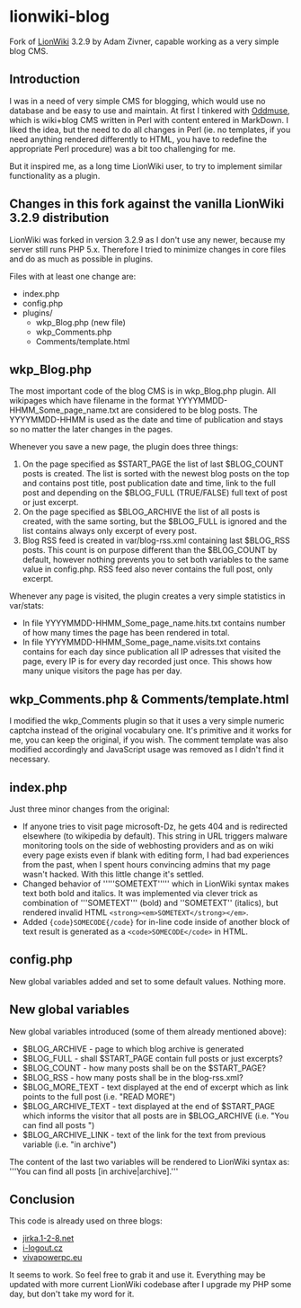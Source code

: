 # lionwiki-blog
Fork of [LionWiki](http://lionwiki.0o.cz) 3.2.9 by Adam Zivner, capable working
as a very simple blog CMS.

## Introduction
I was in a need of very simple CMS for blogging, which would use no database
and be easy to use and maintain. At first I tinkered with
[Oddmuse](http://oddmuse.net), which is wiki+blog CMS written in Perl with
content entered in MarkDown. I liked the idea, but the need to do all
changes in Perl (ie. no templates, if you need anything rendered differently
to HTML, you have to redefine the appropriate Perl procedure) was a bit too
challenging for me.

But it inspired me, as a long time LionWiki user, to try to implement
similar functionality as a plugin.

## Changes in this fork against the vanilla LionWiki 3.2.9 distribution
LionWiki was forked in version 3.2.9 as I don't use any newer, because my server
still runs PHP 5.x. Therefore I tried to minimize changes in core files and
do as much as possible in plugins. 

Files with at least one change are:

- index.php 
- config.php 
- plugins/
	- wkp_Blog.php (new file)
	- wkp_Comments.php
	- Comments/template.html

## wkp_Blog.php
The most important code of the blog CMS is in wkp_Blog.php plugin. All
wikipages which have filename in the format YYYYMMDD-HHMM_Some_page_name.txt
are considered to be blog posts. The YYYYMMDD-HHMM is used as the date and
time of publication and stays so no matter the later changes in the pages.

Whenever you save a new page, the plugin does three things:

1. On the page specified as $START_PAGE the list of last $BLOG_COUNT posts
is created. The list is sorted with the newest blog posts on the top and 
contains post title, post publication date and time, link to the full post
and depending on the $BLOG_FULL (TRUE/FALSE) full text of post or just excerpt.
2. On the page specified as $BLOG_ARCHIVE the list of all posts is created,
with the same sorting, but the $BLOG_FULL is ignored and the list contains
always only excerpt of every post.
3. Blog RSS feed is created in var/blog-rss.xml containing last $BLOG_RSS
posts. This count is on purpose different than the $BLOG_COUNT by default,
however nothing prevents you to set both variables to the same value in
config.php. RSS feed also never contains the full post, only excerpt.

Whenever any page is visited, the plugin creates a very simple statistics in
var/stats:

- In file YYYYMMDD-HHMM_Some_page_name.hits.txt contains number of how many
times the page has been rendered in total.
- In file YYYYMMDD-HHMM_Some_page_name.visits.txt contains contains for each
day since publication all IP adresses that visited the page, every IP is for
every day recorded just once. This shows how many unique visitors the page
has per day.

## wkp_Comments.php & Comments/template.html
I modified the wkp_Comments plugin so that it uses a very simple numeric
captcha instead of the original vocabulary one. It's primitive and it works
for me, you can keep the original, if you wish. The comment template was
also modified accordingly and JavaScript usage was removed as I didn't find
it necessary.

## index.php
Just three minor changes from the original:

- If anyone tries to visit page microsoft-Dz, he gets 404 and is redirected
elsewhere (to wikipedia by default). This string in URL triggers malware
monitoring tools on the side of webhosting providers and as on wiki every
page exists even if blank with editing form, I had bad experiences from the
past, when I spent hours convincing admins that my page wasn't hacked. With
this little change it's settled.
- Changed behavior of '''''SOMETEXT''''' which in LionWiki syntax makes text
both bold and italics. It was implemented via clever trick as combination of
'''SOMETEXT''' (bold) and ''SOMETEXT'' (italics), but rendered invalid HTML
`<strong><em>SOMETEXT</strong></em>`.
- Added `{code}SOMECODE{/code}` for in-line code inside of another block of
text result is generated as a `<code>SOMECODE</code>` in HTML.

## config.php
New global variables added and set to some default values. Nothing more.

## New global variables
New global variables introduced (some of them already mentioned above):

- $BLOG_ARCHIVE - page to which blog archive is generated
- $BLOG_FULL - shall $START_PAGE contain full posts or just excerpts?
- $BLOG_COUNT - how many posts shall be on the $START_PAGE?
- $BLOG_RSS - how many posts shall be in the blog-rss.xml?
- $BLOG_MORE_TEXT - text displayed at the end of excerpt which as link
points to the full post (i.e. "READ MORE")
- $BLOG_ARCHIVE_TEXT - text displayed at the end of $START_PAGE which
informs the visitor that all posts are in $BLOG_ARCHIVE
(i.e. "You can find all posts ")
- $BLOG_ARCHIVE_LINK - text of the link for the text from previous variable
(i.e. "in archive")

The content of the last two variables will be rendered to LionWiki syntax as:
'''You can find all posts [in archive|archive].'''

## Conclusion
This code is already used on three blogs:
- [jirka.1-2-8.net](http://jirka.1-2-8.net)
- [i-logout.cz](http://i-logout.cz)
- [vivapowerpc.eu](http://vivapowerpc.eu)

It seems to work. So feel free to grab it and use it. Everything may be
updated with more current LionWiki codebase after I upgrade my PHP some day,
but don't take my word for it.
